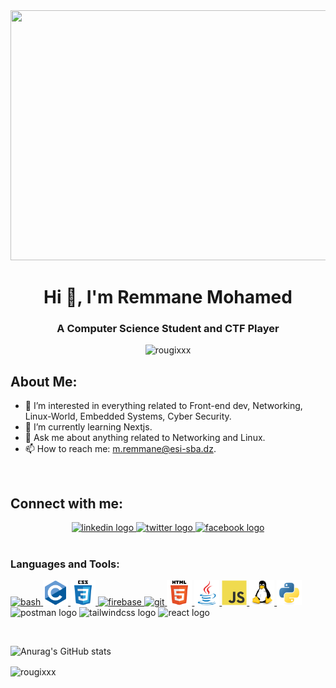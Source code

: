 <div align="center">
  <img height="400" width="650" src="https://media.giphy.com/media/v1.Y2lkPTc5MGI3NjExeGV1djR1cTNtMTdkMXU2bG5iYWZ5OXpqNTB4Nmp0dGRibzZoanRlNiZlcD12MV9pbnRlcm5hbF9naWZfYnlfaWQmY3Q9Zw/3oKIPlCroSFHV8uoko/giphy.gif"  />
</div>

<h1 align="center">Hi 👋, I'm Remmane Mohamed</h1>
<h3 align="center">A Computer Science Student and CTF Player</h3>

<p align="center"> <img src="https://komarev.com/ghpvc/?username=rougixxx&label=Profile%20views&color=0e75b6&style=flat" alt="rougixxx" /> </p>

<h2 align="left">About Me:</h2>

- 👀 I’m interested in everything related to Front-end dev, Networking, Linux-World, Embedded Systems, Cyber Security.
- 🌱 I’m currently learning Nextjs.
- 💬 Ask me about anything related to Networking and Linux.
- 📫 How to reach me:  m.remmane@esi-sba.dz. 

<br clear="both">

<h2 align="left">Connect with me:</h2>
<div align="center">
  <a href="https://www.linkedin.com/in/mohamed-remmane-877923247/" target="_blank">
    <img src="https://img.shields.io/static/v1?message=LinkedIn&logo=linkedin&label=&color=0077B5&logoColor=white&labelColor=&style=for-the-badge" height="35" alt="linkedin logo"  />
  </a>
    <a href="https://twitter.com/dean_rougi" target="_blank">
    <img src="https://img.shields.io/static/v1?message=X&logo=x&label=&color=000000&logoColor=white&labelColor=&style=for-the-badge" height="35" alt="twitter logo"  />
      
  <a href="https://www.facebook.com/rougi.gi.9" target="_blank">
    <img src="https://img.shields.io/static/v1?message=Facebook&logo=facebook&label=&color=1877F2&logoColor=white&labelColor=&style=for-the-badge" height="35" alt="facebook logo"  />
  </a>
</div>


<br clear="both">

<h3 align="left">Languages and Tools:</h3>
<p align="left"> <a href="https://www.gnu.org/software/bash/" target="_blank" rel="noreferrer"> <img src="https://www.vectorlogo.zone/logos/gnu_bash/gnu_bash-icon.svg" alt="bash" width="40" height="40"/> </a> <a href="https://www.cprogramming.com/" target="_blank" rel="noreferrer"> <img src="https://raw.githubusercontent.com/devicons/devicon/master/icons/c/c-original.svg" alt="c" width="40" height="40"/> </a> <a href="https://www.w3schools.com/css/" target="_blank" rel="noreferrer"> <img src="https://raw.githubusercontent.com/devicons/devicon/master/icons/css3/css3-original-wordmark.svg" alt="css3" width="40" height="40"/> </a> <a href="https://firebase.google.com/" target="_blank" rel="noreferrer"> <img src="https://www.vectorlogo.zone/logos/firebase/firebase-icon.svg" alt="firebase" width="40" height="40"/> </a> <a href="https://git-scm.com/" target="_blank" rel="noreferrer"> <img src="https://www.vectorlogo.zone/logos/git-scm/git-scm-icon.svg" alt="git" width="40" height="40"/> </a> <a href="https://www.w3.org/html/" target="_blank" rel="noreferrer"> <img src="https://raw.githubusercontent.com/devicons/devicon/master/icons/html5/html5-original-wordmark.svg" alt="html5" width="40" height="40"/> </a> <a href="https://www.java.com" target="_blank" rel="noreferrer"> <img src="https://raw.githubusercontent.com/devicons/devicon/master/icons/java/java-original.svg" alt="java" width="40" height="40"/> </a> <a href="https://developer.mozilla.org/en-US/docs/Web/JavaScript" target="_blank" rel="noreferrer"> <img src="https://raw.githubusercontent.com/devicons/devicon/master/icons/javascript/javascript-original.svg" alt="javascript" width="40" height="40"/> </a> <a href="https://www.linux.org/" target="_blank" rel="noreferrer"> <img src="https://raw.githubusercontent.com/devicons/devicon/master/icons/linux/linux-original.svg" alt="linux" width="40" height="40"/> </a> <a href="https://www.python.org" target="_blank" rel="noreferrer"> <img src="https://raw.githubusercontent.com/devicons/devicon/master/icons/python/python-original.svg" alt="python" width="40" height="40"/> </a> 
<img src="https://skillicons.dev/icons?i=postman" height="35" alt="postman logo"  />
  <img src="https://cdn.simpleicons.org/tailwindcss/06B6D4" height="35" alt="tailwindcss logo"  />
  <img src="https://cdn.jsdelivr.net/gh/devicons/devicon/icons/react/react-original.svg" height="35" alt="react logo"  />


</p>
<br clear="both">

<!---
rougixxx/rougixxx is a ✨ special ✨ repository because its `README.md` (this file) appears on your GitHub profile.
You can click the Preview link to take a look at your changes.
--->
![Anurag's GitHub stats](https://github-readme-stats.vercel.app/api?username=rougixxx&theme=dark&show_icons=true)

<p><img align="center" src="https://github-readme-streak-stats.herokuapp.com/?user=rougixxx&" alt="rougixxx" /></p>



